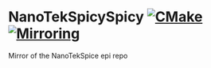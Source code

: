 # NanoTekSpicySpicy [![CMake](https://github.com/Cavonstavant/NanoTekSpicySpicy/actions/workflows/cmake.yml/badge.svg)](https://github.com/Cavonstavant/NanoTekSpicySpicy/actions/workflows/cmake.yml) [![Mirroring](https://github.com/Cavonstavant/NanoTekSpicySpicy/actions/workflows/mirroring.yml/badge.svg)](https://github.com/Cavonstavant/NanoTekSpicySpicy/actions/workflows/mirroring.yml)

Mirror of the NanoTekSpice epi repo
